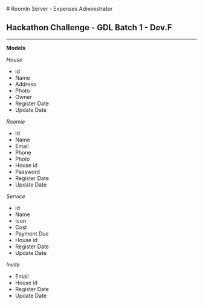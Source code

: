 # RoomIn Server - Expenses Administrator
## Hackathon Challenge - GDL Batch 1 - Dev.F

---

__Models__

_House_
- id
- Name
- Address
- Photo
- Owner
- Register Date
- Update Date

_Roomie_
- id
- Name
- Email
- Phone
- Photo
- House id
- Password
- Register Date
- Update Date

_Service_
- id
- Name
- Icon
- Cost
- Payment Due
- House id
- Register Date
- Update Date

_Invite_
- Email
- House id
- Register Date
- Update Date